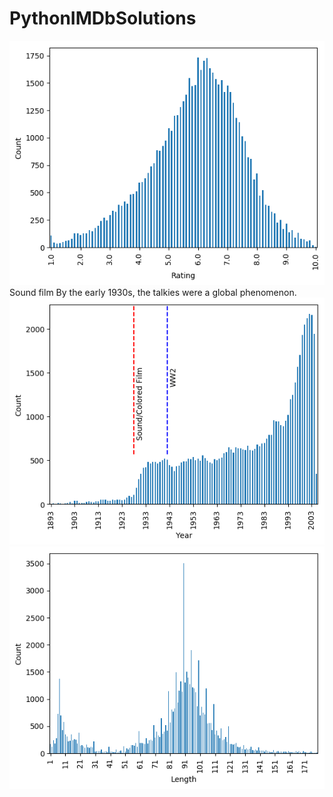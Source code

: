 # PythonIMDbSolutions

![picture alt](https://github.com/Shmilowitz/PythonIMDbSolutions/blob/master/RatingHist.png?raw=true)
Sound film
By the early 1930s, the talkies were a global phenomenon.
![picture alt](https://github.com/Shmilowitz/PythonIMDbSolutions/blob/master/YearHist.png?raw=true)
![picture alt](https://github.com/Shmilowitz/PythonIMDbSolutions/blob/master/LengthHist.png?raw=true)
